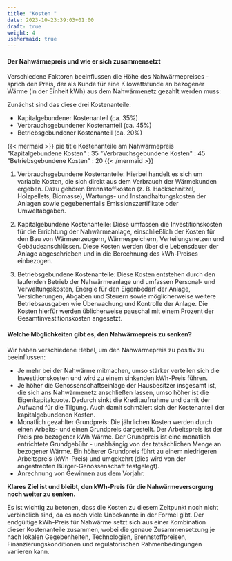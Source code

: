 ```yaml
---
title: "Kosten "
date: 2023-10-23:39:03+01:00
draft: true
weight: 4
useMermaid: true
---
```


#### Der Nahwärmepreis und wie er sich zusammensetzt

Verschiedene Faktoren beeinflussen die Höhe des Nahwärmepreises - sprich den Preis, der als Kunde für eine Kilowattstunde an bezogener Wärme (in der Einheit kWh) aus dem Nahwärmenetz gezahlt werden muss:

Zunächst sind das diese drei Kostenanteile:
- Kapitalgebundener Kostenanteil (ca. 35%)
- Verbrauchsgebundener Kostenanteil (ca. 45%)
- Betriebsgebundener Kostenanteil (ca. 20%)

{{< mermaid >}}
pie title Kostenanteile am Nahwärmepreis
    "Kapitalgebundene Kosten" : 35
    "Verbrauchsgebundene Kosten" : 45
    "Betriebsgebundene Kosten" : 20
{{< /mermaid >}}

1. Verbrauchsgebundene Kostenanteile:
   Hierbei handelt es sich um variable Kosten, die sich direkt aus dem Verbrauch der Wärmekunden ergeben. Dazu gehören Brennstoffkosten (z. B. Hackschnitzel, Holzpellets, Biomasse), Wartungs- und Instandhaltungskosten der Anlagen sowie gegebenenfalls Emissionszertifikate oder Umweltabgaben.

2. Kapitalgebundene Kostenanteile:
   Diese umfassen die Investitionskosten für die Errichtung der Nahwärmeanlage, einschließlich der Kosten für den Bau von Wärmeerzeugern, Wärmespeichern, Verteilungsnetzen und Gebäudeanschlüssen. Diese Kosten werden über die Lebensdauer der Anlage abgeschrieben und in die Berechnung des kWh-Preises einbezogen.


3. Betriebsgebundene Kostenanteile:
   Diese Kosten entstehen durch den laufenden Betrieb der Nahwärmeanlage und umfassen Personal- und Verwaltungskosten, Energie für den Eigenbedarf der Anlage, Versicherungen, Abgaben und Steuern sowie möglicherweise weitere Betriebsausgaben wie Überwachung und Kontrolle der Anlage. Die Kosten hierfür werden üblicherweise pauschal mit einem Prozent der Gesamtinvestitionskosten angesetzt.

#### Welche Möglichkeiten gibt es, den Nahwärmepreis zu senken?

Wir haben verschiedene Hebel, um den Nahwärmepreis zu positiv zu beeinflussen:

- Je mehr bei der Nahwärme mitmachen, umso stärker verteilen sich die Investitionskosten und wird zu einem sinkenden kWh-Preis führen.
- Je höher die Genossenschaftseinlage der Hausbesitzer insgesamt ist, die sich ans Nahwärmenetz anschließen lassen, umso höher ist die Eigenkapitalquote. Dadurch sinkt die Kreditaufnahme und damit der Aufwand für die Tilgung. Auch damit schmälert sich der Kostenanteil der kapitalgebundenen Kosten.
- Monatlich gezahlter Grundpreis: Die jährlichen Kosten werden durch einen Arbeits- und einen Grundpreis dargestellt. Der Arbeitspreis ist der Preis pro bezogener kWh Wärme. Der Grundpreis ist eine monatlich entrichtete Grundgebühr - unabhängig von der tatsächlichen Menge an bezogener Wärme. Ein höherer Grundpreis führt zu einem niedrigeren Arbeitspreis (kWh-Preis) und umgekehrt (dies wird von der angestrebten Bürger-Genossenschaft festgelegt). 
- Anrechnung von Gewinnen aus dem Vorjahr.

**Klares Ziel ist und bleibt, den kWh-Preis für die Nahwärmeversorgung noch weiter zu senken.**

Es ist wichtig zu betonen, dass die Kosten zu diesem Zeitpunkt noch nicht verbindlich sind, da es noch viele Unbekannte in der Formel gibt.
Der endgültige kWh-Preis für Nahwärme setzt sich aus einer Kombination dieser Kostenanteile zusammen, wobei die genaue Zusammensetzung je nach lokalen Gegebenheiten, Technologien, Brennstoffpreisen, Finanzierungskonditionen und regulatorischen Rahmenbedingungen variieren kann.
